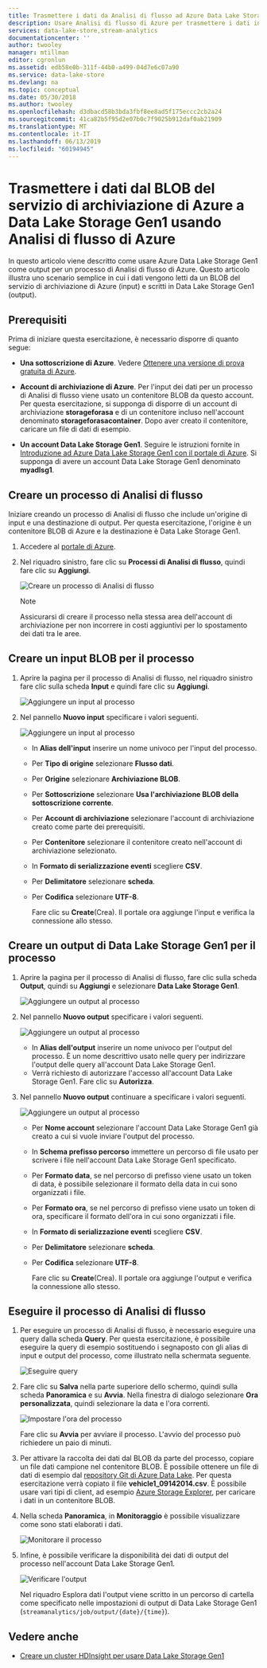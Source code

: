 ```yaml
---
title: Trasmettere i dati da Analisi di flusso ad Azure Data Lake Storage Gen1 | Microsoft Docs
description: Usare Analisi di flusso di Azure per trasmettere i dati in Azure Data Lake Storage Gen1
services: data-lake-store,stream-analytics
documentationcenter: ''
author: twooley
manager: mtillman
editor: cgronlun
ms.assetid: edb58e0b-311f-44b0-a499-04d7e6c07a90
ms.service: data-lake-store
ms.devlang: na
ms.topic: conceptual
ms.date: 05/30/2018
ms.author: twooley
ms.openlocfilehash: d3dbacd58b3bda3fbf8ee8ad5f175eccc2cb2a24
ms.sourcegitcommit: 41ca82b5f95d2e07b0c7f9025b912daf0ab21909
ms.translationtype: MT
ms.contentlocale: it-IT
ms.lasthandoff: 06/13/2019
ms.locfileid: "60194945"
---
```

# <a name="stream-data-from-azure-storage-blob-into-azure-data-lake-storage-gen1-using-azure-stream-analytics"></a>Trasmettere i dati dal BLOB del servizio di archiviazione di Azure a Data Lake Storage Gen1 usando Analisi di flusso di Azure
In questo articolo viene descritto come usare Azure Data Lake Storage Gen1 come output per un processo di Analisi di flusso di Azure. Questo articolo illustra uno scenario semplice in cui i dati vengono letti da un BLOB del servizio di archiviazione di Azure (input) e scritti in Data Lake Storage Gen1 (output).

## <a name="prerequisites"></a>Prerequisiti
Prima di iniziare questa esercitazione, è necessario disporre di quanto segue:

* **Una sottoscrizione di Azure**. Vedere [Ottenere una versione di prova gratuita di Azure](https://azure.microsoft.com/pricing/free-trial/).

* **Account di archiviazione di Azure**. Per l'input dei dati per un processo di Analisi di flusso viene usato un contenitore BLOB da questo account. Per questa esercitazione, si supponga di disporre di un account di archiviazione **storageforasa** e di un contenitore incluso nell'account denominato **storageforasacontainer**. Dopo aver creato il contenitore, caricare un file di dati di esempio. 
  
* **Un account Data Lake Storage Gen1**. Seguire le istruzioni fornite in [Introduzione ad Azure Data Lake Storage Gen1 con il portale di Azure](data-lake-store-get-started-portal.md). Si supponga di avere un account Data Lake Storage Gen1 denominato **myadlsg1**. 

## <a name="create-a-stream-analytics-job"></a>Creare un processo di Analisi di flusso
Iniziare creando un processo di Analisi di flusso che include un'origine di input e una destinazione di output. Per questa esercitazione, l'origine è un contenitore BLOB di Azure e la destinazione è Data Lake Storage Gen1.

1. Accedere al [portale di Azure](https://portal.azure.com).

2. Nel riquadro sinistro, fare clic su **Processi di Analisi di flusso**, quindi fare clic su **Aggiungi**.

    ![Creare un processo di Analisi di flusso](./media/data-lake-store-stream-analytics/create.job.png "Creare un processo di Analisi di flusso")

    > [!NOTE]
    > Assicurarsi di creare il processo nella stessa area dell'account di archiviazione per non incorrere in costi aggiuntivi per lo spostamento dei dati tra le aree.
    >

## <a name="create-a-blob-input-for-the-job"></a>Creare un input BLOB per il processo

1. Aprire la pagina per il processo di Analisi di flusso, nel riquadro sinistro fare clic sulla scheda **Input** e quindi fare clic su **Aggiungi**.

    ![Aggiungere un input al processo](./media/data-lake-store-stream-analytics/create.input.1.png "Aggiungere un input al processo")

2. Nel pannello **Nuovo input** specificare i valori seguenti.

    ![Aggiungere un input al processo](./media/data-lake-store-stream-analytics/create.input.2.png "Aggiungere un input al processo")

   * In **Alias dell'input** inserire un nome univoco per l'input del processo.
   * Per **Tipo di origine** selezionare **Flusso dati**.
   * Per **Origine** selezionare **Archiviazione BLOB**.
   * Per **Sottoscrizione** selezionare **Usa l'archiviazione BLOB della sottoscrizione corrente**.
   * Per **Account di archiviazione** selezionare l'account di archiviazione creato come parte dei prerequisiti. 
   * Per **Contenitore** selezionare il contenitore creato nell'account di archiviazione selezionato.
   * In **Formato di serializzazione eventi** scegliere **CSV**.
   * Per **Delimitatore** selezionare **scheda**.
   * Per **Codifica** selezionare **UTF-8**.

     Fare clic su **Create**(Crea). Il portale ora aggiunge l'input e verifica la connessione allo stesso.


## <a name="create-a-data-lake-storage-gen1-output-for-the-job"></a>Creare un output di Data Lake Storage Gen1 per il processo

1. Aprire la pagina per il processo di Analisi di flusso, fare clic sulla scheda **Output**, quindi su **Aggiungi** e selezionare **Data Lake Storage Gen1**.

    ![Aggiungere un output al processo](./media/data-lake-store-stream-analytics/create.output.1.png "Aggiungere un output al processo")

2. Nel pannello **Nuovo output** specificare i valori seguenti.

    ![Aggiungere un output al processo](./media/data-lake-store-stream-analytics/create.output.2.png "Aggiungere un output al processo")

    * In **Alias dell'output** inserire un nome univoco per l'output del processo. È un nome descrittivo usato nelle query per indirizzare l'output delle query all'account Data Lake Storage Gen1.
    * Verrà richiesto di autorizzare l'accesso all'account Data Lake Storage Gen1. Fare clic su **Autorizza**.

3. Nel pannello **Nuovo output** continuare a specificare i valori seguenti.

    ![Aggiungere un output al processo](./media/data-lake-store-stream-analytics/create.output.3.png "Aggiungere un output al processo")

   * Per **Nome account** selezionare l'account Data Lake Storage Gen1 già creato a cui si vuole inviare l'output del processo.
   * In **Schema prefisso percorso** immettere un percorso di file usato per scrivere i file nell'account Data Lake Storage Gen1 specificato.
   * Per **Formato data**, se nel percorso di prefisso viene usato un token di data, è possibile selezionare il formato della data in cui sono organizzati i file.
   * Per **Formato ora**, se nel percorso di prefisso viene usato un token di ora, specificare il formato dell'ora in cui sono organizzati i file.
   * In **Formato di serializzazione eventi** scegliere **CSV**.
   * Per **Delimitatore** selezionare **scheda**.
   * Per **Codifica** selezionare **UTF-8**.
    
     Fare clic su **Create**(Crea). Il portale ora aggiunge l'output e verifica la connessione allo stesso.
    
## <a name="run-the-stream-analytics-job"></a>Eseguire il processo di Analisi di flusso

1. Per eseguire un processo di Analisi di flusso, è necessario eseguire una query dalla scheda **Query**. Per questa esercitazione, è possibile eseguire la query di esempio sostituendo i segnaposto con gli alias di input e output del processo, come illustrato nella schermata seguente.

    ![Eseguire query](./media/data-lake-store-stream-analytics/run.query.png "Eseguire query")

2. Fare clic su **Salva** nella parte superiore dello schermo, quindi sulla scheda **Panoramica** e su **Avvia**. Nella finestra di dialogo selezionare **Ora personalizzata**, quindi selezionare la data e l'ora correnti.

    ![Impostare l'ora del processo](./media/data-lake-store-stream-analytics/run.query.2.png "Impostare l'ora del processo")

    Fare clic su **Avvia** per avviare il processo. L'avvio del processo può richiedere un paio di minuti.

3. Per attivare la raccolta dei dati dal BLOB da parte del processo, copiare un file dati campione nel contenitore BLOB. È possibile ottenere un file di dati di esempio dal [repository Git di Azure Data Lake](https://github.com/Azure/usql/tree/master/Examples/Samples/Data/AmbulanceData/Drivers.txt). Per questa esercitazione verrà copiato il file **vehicle1_09142014.csv**. È possibile usare vari tipi di client, ad esempio [Azure Storage Explorer](https://storageexplorer.com/), per caricare i dati in un contenitore BLOB.

4. Nella scheda **Panoramica**, in **Monitoraggio** è possibile visualizzare come sono stati elaborati i dati.

    ![Monitorare il processo](./media/data-lake-store-stream-analytics/run.query.3.png "Monitorare il processo")

5. Infine, è possibile verificare la disponibilità dei dati di output del processo nell'account Data Lake Storage Gen1. 

    ![Verificare l'output](./media/data-lake-store-stream-analytics/run.query.4.png "Verificare l'output")

    Nel riquadro Esplora dati l'output viene scritto in un percorso di cartella come specificato nelle impostazioni di output di Data Lake Storage Gen1 (`streamanalytics/job/output/{date}/{time}`).  

## <a name="see-also"></a>Vedere anche
* [Creare un cluster HDInsight per usare Data Lake Storage Gen1](data-lake-store-hdinsight-hadoop-use-portal.md)
